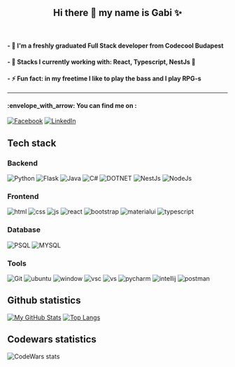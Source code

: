 <div align="center">
<h2> Hi there 👋 my name is Gabi ✨ </h2> 
</div><br/>



<h4>- 🔭 I'm a freshly graduated Full Stack developer from Codecool Budapest</h4>
<h4>- 🌱 Stacks I currently working with: React, Typescript, NestJs 🌱</h4>
<h4>- ⚡ Fun fact: in my freetime I like to play the bass and I play RPG-s </h4>

---

<h4>  :envelope_with_arrow:	You can find me on : </h4>

   [![Facebook][1.2]][1]  [![LinkedIn][2.2]][2]

<!-- Icons -->

[1.2]: 	https://img.shields.io/badge/Facebook-1877F2?style=for-the-badge&logo=facebook&logoColor=whit
[2.2]: https://img.shields.io/badge/LinkedIn-0077B5?style=for-the-badge&logo=linkedin&logoColor=white

<!-- Links to your social media accounts -->

[1]: https://www.facebook.com/gabraka/
[2]: https://www.linkedin.com/in/gabriella-szigeti-0b7a3313a/

## Tech stack


### Backend
![Python](https://img.shields.io/badge/Python-FFD43B?style=for-the-badge&logo=python&logoColor=darkgreen)
![Flask](	https://img.shields.io/badge/Flask-000000?style=for-the-badge&logo=flask&logoColor=white)
![Java](https://img.shields.io/badge/Java-ED8B00?style=for-the-badge&logo=java&logoColor=white)
![C#](	https://img.shields.io/badge/C%23-239120?style=for-the-badge&logo=c-sharp&logoColor=white)
![DOTNET](https://img.shields.io/badge/.NET-512BD4?style=for-the-badge&logo=dotnet&logoColor=white)
![NestJs](https://img.shields.io/badge/nestjs-E0234E?style=for-the-badge&logo=nestjs&logoColor=white)
![NodeJs](https://img.shields.io/badge/Node.js-339933?style=for-the-badge&logo=nodedotjs&logoColor=white)

### Frontend
![html](https://img.shields.io/badge/HTML5-E34F26?style=for-the-badge&logo=html5&logoColor=white)
![css](https://img.shields.io/badge/CSS3-1572B6?style=for-the-badge&logo=css3&logoColor=white)
![js](https://img.shields.io/badge/JavaScript-323330?style=for-the-badge&logo=javascript&logoColor=F7DF1E)
![react](https://img.shields.io/badge/React-20232A?style=for-the-badge&logo=react&logoColor=61DAFB)
![bootstrap](	https://img.shields.io/badge/Bootstrap-563D7C?style=for-the-badge&logo=bootstrap&logoColor=white)
![materialui](	https://img.shields.io/badge/Material--UI-0081CB?style=for-the-badge&logo=material-ui&logoColor=white)
![typescript](https://img.shields.io/badge/TypeScript-007ACC?style=for-the-badge&logo=typescript&logoColor=white)

### Database 
![PSQL](https://img.shields.io/badge/PostgreSQL-316192?style=for-the-badge&logo=postgresql&logoColor=white)
![MYSQL](https://img.shields.io/badge/MySQL-005C84?style=for-the-badge&logo=mysql&logoColor=white)

### Tools
![Git](https://img.shields.io/badge/Git-F05032?style=for-the-badge&logo=git&logoColor=white)
![ubuntu](https://img.shields.io/badge/Ubuntu-E95420?style=for-the-badge&logo=ubuntu&logoColor=white)
![window](https://img.shields.io/badge/Windows-0078D6?style=for-the-badge&logo=windows&logoColor=white)
![vsc](https://img.shields.io/badge/Visual_Studio_Code-0078D4?style=for-the-badge&logo=visual%20studio%20code&logoColor=white)
![vs](https://img.shields.io/badge/Visual_Studio-5C2D91?style=for-the-badge&logo=visual%20studio&logoColor=white)
![pycharm](https://img.shields.io/badge/PyCharm-000000.svg?&style=for-the-badge&logo=PyCharm&logoColor=white)
![intellij](	https://img.shields.io/badge/IntelliJIDEA-000000.svg?style=for-the-badge&logo=intellij-idea&logoColor=white)
![postman](https://img.shields.io/badge/Postman-FF6C37?style=for-the-badge&logo=Postman&logoColor=white)

## Github statistics
[![My GitHub Stats](https://github-readme-stats.vercel.app/api/?username=gabriellaszigeti&count_private=true&theme=tokyonight&showicons=true)]()
[![Top Langs](https://github-readme-stats.vercel.app/api/top-langs/?username=gabriellaszigeti&theme=tokyonight)](https://github.com/anuraghazra/github-readme-stats)

## Codewars statistics

![CodeWars stats](https://github-readme-codewars-stats.herokuapp.com/api/?username=habadab&card&customcolor=bg:191b27:191b27_text:00c0b1_logo:2a295b_stroke:f75402)
